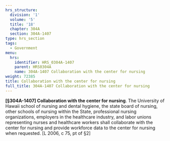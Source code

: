 ```yaml
---
hrs_structure:
  division: '1'
  volume: '5'
  title: '18'
  chapter: 304A
  section: 304A-1407
type: hrs_section
tags:
  - Government
menu:
  hrs:
    identifier: HRS_0304A-1407
    parent: HRS0304A
    name: 304A-1407 Collaboration with the center for nursing
weight: 72385
title: Collaboration with the center for nursing
full_title: 304A-1407 Collaboration with the center for nursing
---
```

**[§304A-1407] Collaboration with the center for nursing**. The University of Hawaii school of nursing and dental hygiene, the state board of nursing, other schools of nursing within the State, professional nursing organizations, employers in the healthcare industry, and labor unions representing nurses and healthcare workers shall collaborate with the center for nursing and provide workforce data to the center for nursing when requested. [L 2006, c 75, pt of §2]